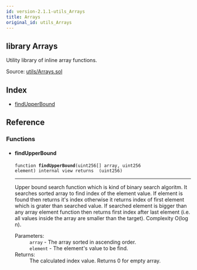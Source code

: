 ```yaml
---
id: version-2.1.1-utils_Arrays
title: Arrays
original_id: utils_Arrays
---
```


<div class="contract-doc"><div class="contract"><h2 class="contract-header"><span class="contract-kind">library</span> Arrays</h2><p class="description">Utility library of inline array functions.</p><div class="source">Source: <a href="https://github.com/OpenZeppelin/zeppelin-solidity/blob/v2.1.1/contracts/utils/Arrays.sol" target="_blank">utils/Arrays.sol</a></div></div><div class="index"><h2>Index</h2><ul><li><a href="utils_Arrays.html#findUpperBound">findUpperBound</a></li></ul></div><div class="reference"><h2>Reference</h2><div class="functions"><h3>Functions</h3><ul><li><div class="item function"><span id="findUpperBound" class="anchor-marker"></span><h4 class="name">findUpperBound</h4><div class="body"><code class="signature">function <strong>findUpperBound</strong><span>(uint256[] array, uint256 element) </span><span>internal </span><span>view </span><span>returns  (uint256) </span></code><hr/><div class="description"><p>Upper bound search function which is kind of binary search algoritm. It searches sorted array to find index of the element value. If element is found then returns it&#x27;s index otherwise it returns index of first element which is grater than searched value. If searched element is bigger than any array element function then returns first index after last element (i.e. all values inside the array are smaller than the target). Complexity O(log n).</p></div><dl><dt><span class="label-parameters">Parameters:</span></dt><dd><div><code>array</code> - The array sorted in ascending order.</div><div><code>element</code> - The element&#x27;s value to be find.</div></dd><dt><span class="label-return">Returns:</span></dt><dd>The calculated index value. Returns 0 for empty array.</dd></dl></div></div></li></ul></div></div></div>
